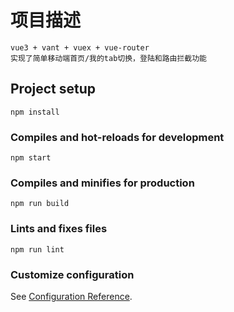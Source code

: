 # 项目描述

```
vue3 + vant + vuex + vue-router
实现了简单移动端首页/我的tab切换，登陆和路由拦截功能
```



## Project setup
```
npm install
```

### Compiles and hot-reloads for development
```
npm start
```

### Compiles and minifies for production
```
npm run build
```

### Lints and fixes files
```
npm run lint
```

### Customize configuration
See [Configuration Reference](https://cli.vuejs.org/config/).
